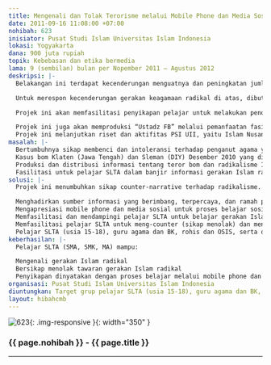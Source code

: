```yaml
---
title: Mengenali dan Tolak Terorisme melalui Mobile Phone dan Media Sosial
date: 2011-09-16 11:08:00 +07:00
nohibah: 623
inisiator: Pusat Studi Islam Universitas Islam Indonesia
lokasi: Yogyakarta
dana: 900 juta rupiah
topik: Kebebasan dan etika bermedia
lama: 9 (sembilan) bulan per Nopember 2011 – Agustus 2012
deskripsi: |-
  Belakangan ini terdapat kecenderungan menguatnya dan peningkatan jumlah gerakan Islam radikal di kalangan pelajar SLTA. Fenomena ini cukup mengkhawatirkan jika ditinjau dari psikologi perkembangan. Usia SLTA merupakan periode emas dalam perkembangan kedirian pelajar.

  Untuk merespon kecenderungan gerakan keagamaan radikal di atas, dibutuhkan pengetahuan dan kebijaksanaan. Selain itu, diperlukan fasilitasi untuk mendampingi proses menuju kedewasaan, termasuk menyikapi gerakan Islam radikal melalui media yang tepat. Pelajar membutuhkan “tatabahasa” untuk menyikapi dan menyatakan penolakan (counter-narrative) terhadap menguatnya radikalisme di sekolah.

  Projek ini akan memfasilitasi penyikapan pelajar untuk melakukan penolakan dengan menggunakan mobile phone dan media sosial. Fitur mobile phone yang akan digunakan adalah video-recorder. Pelajar memproduksi video-pendek (kultum mobile/3gp) “Tolak Terorisme”, dan menguggahnya di situs media sosial, FaceBook dan/atau Youtube. Video diakses melalui mobile phone.

  Projek ini juga akan memproduksi “Ustadz FB” melalui pemanfaatan fasilitas “page” (halaman). Pelajar akan difasilitasi untuk menjadi “dai” tolak terorisme di media sosial.
  Projek ini melanjutkan riset dan aktifitas PSI UII, yaitu Islam Nusantara. Lebih lanjut dapat dilihat di laman PSI UII. Kegiatan yang sudah dilakukan adalah memproduksi 3 iklan layanan masyarakat tentang Islam toleran dan inklusif, seri kajian buku, talkswhow on-air mingguan Lentera Hati di UNISI Fm.
masalah: |-
  Bertumbuhnya sikap membenci dan intoleransi terhadap penganut agama yang berbeda, dukungan terhadap aksi kekerasan, dan tingkat kesediaan untuk terlibat dalam aksi kekerasan terkait isu agama sebagaimana hasil riset (LaKIP, 2011) merupakan sebagian potret sikap keberagamaan pelajar SLTA;
  Kasus bom Klaten (Jawa Tengah) dan Sleman (DIY) Desember 2010 yang dilakukan pelajar SLTA dengan menggunakan bahan-bahan rumah tangga berarti semakin mudanya umur pelaku/pembuat bom dan semakin acak dan tak terorganisirnya pelaku;
  Produksi dan distribusi informasi tentang teror bom dan radikalisme Islam lainnya perlu disikapi oleh pelajar SLTA dalam ”tatabahasa” mereka sendiri;
  Fasilitasi untuk pelajar SLTA dalam banjir informasi gerakan Islam radikal dengan tindakan counter-narrative;
solusi: |-
  Projek ini menumbuhkan sikap counter-narrative terhadap radikalisme. Diperlukan langkah strategis sebagai berikut:

  Menghadirkan sumber informasi yang berimbang, terpercaya, dan ramah pengguna (user friendly) untuk menyikapi radikalisme Islam untuk umur pembentukan;
  Mengapresiasi mobile phone dan media sosial untuk proses belajar sosial;
  Memfasilitasi dan mendampingi pelajar SLTA untuk belajar gerakan Islam radikal: mendiskusikannya,
  Memfasilitasi pelajar SLTA untuk meng-counter (sikap menolak) dan menerjemahkannya dalam format video-pendek, dan membincangkannya di media sosial, dengan tag-line: ”Yuk, bertukar video Tolak Terorisme di HP 500 Ribuan” (standar 3GP)
  Pelajar SLTA (usia 15-18), guru agama dan BK, rohis dan OSIS, serta orang tua di Kabupaten Sleman Propinsi DIY dan Kota Mataran Propinsi NTB
keberhasilan: |-
  Pelajar SLTA (SMA, SMK, MA) mampu:

  Mengenali gerakan Islam radikal
  Bersikap menolak tawaran gerakan Islam radikal
  Penyikapan dinyatakan dengan proses belajar melalui mobile phone dan media sosial.
organisasi: Pusat Studi Islam Universitas Islam Indonesia
diuntungkan: Target grup pelajar SLTA (usia 15-18), guru agama dan BK, rohis dan OSIS, serta orang tua di Kabupaten Sleman Propinsi DIY dan Kota Mataran Propinsi NTB.
layout: hibahcmb
---
```


![623](/static/img/hibahcmb/623.png){: .img-responsive }{: width="350" }

### {{ page.nohibah }} - {{ page.title }}

---
